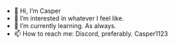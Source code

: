 - 👋 Hi, I’m Casper
- 👀 I’m interested in whatever I feel like.
- 🌱 I’m currently learning. As always.
- 📫 How to reach me: Discord, preferably. Casper1123

<!---
Casper1123/Casper1123 is a ✨ special ✨ repository because its `README.md` (this file) appears on your GitHub profile.
You can click the Preview link to take a look at your changes.
--->
